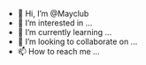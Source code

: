 - 👋 Hi, I’m @Mayclub
- 👀 I’m interested in ...
- 🌱 I’m currently learning ...
- 💞️ I’m looking to collaborate on ...
- 📫 How to reach me ...

<!---
Mayclub/Mayclub is a ✨ special ✨ repository because its `README.md` (this file) appears on your GitHub profile.
You can click the Preview link to take a look at your changes.
--->
